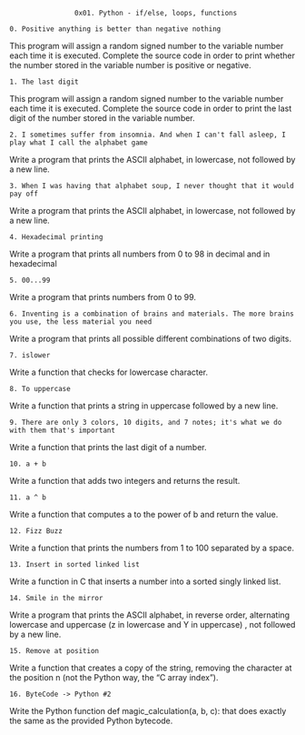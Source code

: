 					0x01. Python - if/else, loops, functions

	0. Positive anything is better than negative nothing

This program will assign a random signed number to the variable number each time it is executed. Complete the source code in order to print whether the number stored in the variable number is positive or negative.

	1. The last digit

This program will assign a random signed number to the variable number each time it is executed. Complete the source code in order to print the last digit of the number stored in the variable number.

	2. I sometimes suffer from insomnia. And when I can't fall asleep, I play what I call the alphabet game

Write a program that prints the ASCII alphabet, in lowercase, not followed by a new line.

	3. When I was having that alphabet soup, I never thought that it would pay off

Write a program that prints the ASCII alphabet, in lowercase, not followed by a new line.

	4. Hexadecimal printing

Write a program that prints all numbers from 0 to 98 in decimal and in hexadecimal

	5. 00...99

Write a program that prints numbers from 0 to 99.

	6. Inventing is a combination of brains and materials. The more brains you use, the less material you need

Write a program that prints all possible different combinations of two digits.

	7. islower

Write a function that checks for lowercase character.

	8. To uppercase

Write a function that prints a string in uppercase followed by a new line.

	9. There are only 3 colors, 10 digits, and 7 notes; it's what we do with them that's important

Write a function that prints the last digit of a number.

	10. a + b

Write a function that adds two integers and returns the result.

	11. a ^ b

Write a function that computes a to the power of b and return the value.

	12. Fizz Buzz

Write a function that prints the numbers from 1 to 100 separated by a space.

	13. Insert in sorted linked list

Write a function in C that inserts a number into a sorted singly linked list.

	14. Smile in the mirror

Write a program that prints the ASCII alphabet, in reverse order, alternating lowercase and uppercase (z in lowercase and Y in uppercase) , not followed by a new line.

	15. Remove at position

Write a function that creates a copy of the string, removing the character at the position n (not the Python way, the “C array index”).

	16. ByteCode -> Python #2

Write the Python function def magic_calculation(a, b, c): that does exactly the same as the provided Python bytecode.
